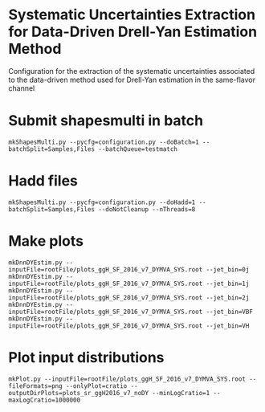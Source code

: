 # Systematic Uncertainties Extraction for Data-Driven Drell-Yan Estimation Method

Configuration for the extraction of the systematic uncertainties associated to the data-driven method used for Drell-Yan estimation in the same-flavor channel

# Submit shapesmulti in batch

    mkShapesMulti.py --pycfg=configuration.py --doBatch=1 --batchSplit=Samples,Files --batchQueue=testmatch

# Hadd files

    mkShapesMulti.py --pycfg=configuration.py --doHadd=1 --batchSplit=Samples,Files --doNotCleanup --nThreads=8

# Make plots 

    mkDnnDYEstim.py --inputFile=rootFile/plots_ggH_SF_2016_v7_DYMVA_SYS.root --jet_bin=0j
    mkDnnDYEstim.py --inputFile=rootFile/plots_ggH_SF_2016_v7_DYMVA_SYS.root --jet_bin=1j
    mkDnnDYEstim.py --inputFile=rootFile/plots_ggH_SF_2016_v7_DYMVA_SYS.root --jet_bin=2j
    mkDnnDYEstim.py --inputFile=rootFile/plots_ggH_SF_2016_v7_DYMVA_SYS.root --jet_bin=VBF
    mkDnnDYEstim.py --inputFile=rootFile/plots_ggH_SF_2016_v7_DYMVA_SYS.root --jet_bin=VH

# Plot input distributions

    mkPlot.py --inputFile=rootFile/plots_ggH_SF_2016_v7_DYMVA_SYS.root --fileFormats=png --onlyPlot=cratio --outputDirPlots=plots_sr_ggH2016_v7_noDY --minLogCratio=1 --maxLogCratio=1000000 